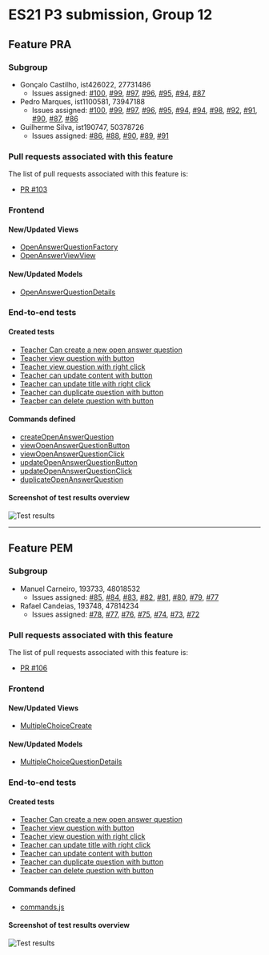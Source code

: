 # ES21 P3 submission, Group 12

## Feature PRA

### Subgroup

 - Gonçalo Castilho, ist426022, 27731486
   + Issues assigned: [#100](https://github.com/tecnico-softeng/es21-g12/issues/100), [#99](https://github.com/tecnico-softeng/es21-g12/issues/99), [#97](https://github.com/tecnico-softeng/es21-g12/issues/97), [#96](https://github.com/tecnico-softeng/es21-g12/issues/96), [#95](https://github.com/tecnico-softeng/es21-g12/issues/95), [#94](https://github.com/tecnico-softeng/es21-g12/issues/94), [#87](https://github.com/tecnico-softeng/es21-g12/issues/87)
 - Pedro Marques, ist1100581, 73947188
   + Issues assigned: [#100](https://github.com/tecnico-softeng/es21-g12/issues/100), [#99](https://github.com/tecnico-softeng/es21-g12/issues/99), [#97](https://github.com/tecnico-softeng/es21-g12/issues/97), [#96](https://github.com/tecnico-softeng/es21-g12/issues/96), [#95](https://github.com/tecnico-softeng/es21-g12/issues/95), [#94](https://github.com/tecnico-softeng/es21-g12/issues/94), [#94](https://github.com/tecnico-softeng/es21-g12/issues/94), [#98](https://github.com/tecnico-softeng/es21-g12/issues/98), [#92](https://github.com/tecnico-softeng/es21-g12/issues/92), [#91](https://github.com/tecnico-softeng/es21-g12/issues/91), [#90](https://github.com/tecnico-softeng/es21-g12/issues/90), [#87](https://github.com/tecnico-softeng/es21-g12/issues/87), [#86](https://github.com/tecnico-softeng/es21-g12/issues/86)
 - Guilherme Silva, ist190747, 50378726
   + Issues assigned: [#86](https://github.com/tecnico-softeng/es21-g12/issues/86), [#88](https://github.com/tecnico-softeng/es21-g12/issues/88), [#90](https://github.com/tecnico-softeng/es21-g12/issues/90), [#89](https://github.com/tecnico-softeng/es21-g12/issues/89), [#91](https://github.com/tecnico-softeng/es21-g12/issues/91)
 
### Pull requests associated with this feature

The list of pull requests associated with this feature is:

 - [PR #103](https://github.com/tecnico-softeng/es21-g12/pull/103)

### Frontend

#### New/Updated Views

 - [OpenAnswerQuestionFactory](https://github.com/tecnico-softeng/es21-g12/blob/pra/frontend/src/services/QuestionHelpers.ts#L136)
 - [OpenAnswerViewView](https://github.com/tecnico-softeng/es21-g12/blob/pra/frontend/src/components/open-answer/OpenAnswerView.vue#L18)


#### New/Updated Models

 - [OpenAnswerQuestionDetails](https://github.com/tecnico-softeng/es21-g12/blob/pra/frontend/src/models/management/questions/OpenAnswerQuestionDetails.ts#L4)
 


### End-to-end tests

#### Created tests

 - [Teacher Can create a new open answer question](https://github.com/tecnico-softeng/es21-g12/blob/pra/frontend/tests/e2e/specs/teacher/manageOpenAnswerQuestions.js#L11)
 - [Teacher view question with button](https://github.com/tecnico-softeng/es21-g12/blob/pra/frontend/tests/e2e/specs/teacher/manageOpenAnswerQuestions.js#L16)
 - [Teacher view question with right click](https://github.com/tecnico-softeng/es21-g12/blob/pra/frontend/tests/e2e/specs/teacher/manageOpenAnswerQuestions.js#L21)
 - [Teacher can update content with button](https://github.com/tecnico-softeng/es21-g12/blob/pra/frontend/tests/e2e/specs/teacher/manageOpenAnswerQuestions.js#L26)
 - [Teacher can update title with right click](https://github.com/tecnico-softeng/es21-g12/blob/pra/frontend/tests/e2e/specs/teacher/manageOpenAnswerQuestions.js#L31)
 - [Teacher can duplicate question with button](https://github.com/tecnico-softeng/es21-g12/blob/pra/frontend/tests/e2e/specs/teacher/manageOpenAnswerQuestions.js#L36)
 - [Teacber can delete question with button](https://github.com/tecnico-softeng/es21-g12/blob/pra/frontend/tests/e2e/specs/teacher/manageOpenAnswerQuestions.js#L41)


#### Commands defined

  - [createOpenAnswerQuestion](https://github.com/tecnico-softeng/es21-g12/blob/pra/frontend/tests/e2e/support/commands.js#L576)
  - [viewOpenAnswerQuestionButton](https://github.com/tecnico-softeng/es21-g12/blob/pra/frontend/tests/e2e/support/commands.js#L593)
  - [viewOpenAnswerQuestionClick](https://github.com/tecnico-softeng/es21-g12/blob/pra/frontend/tests/e2e/support/commands.js#L608)
  - [updateOpenAnswerQuestionButton](https://github.com/tecnico-softeng/es21-g12/blob/pra/frontend/tests/e2e/support/commands.js#L616)
  - [updateOpenAnswerQuestionClick](https://github.com/tecnico-softeng/es21-g12/blob/pra/frontend/tests/e2e/support/commands.js#L636)
  - [duplicateOpenAnswerQuestion](https://github.com/tecnico-softeng/es21-g12/blob/pra/frontend/tests/e2e/support/commands.js#L649)

#### Screenshot of test results overview

![Test results](https://github.com/tecnico-softeng/es21-g12/blob/master/PRA_P3_Results_Overview.png)


---

## Feature PEM

### Subgroup

- Manuel Carneiro, 193733, 48018532
   + Issues assigned: [#85](https://github.com/tecnico-softeng/es21-g12/issues/85), [#84](https://github.com/tecnico-softeng/es21-g12/issues/84), [#83](https://github.com/tecnico-softeng/es21-g12/issues/83), [#82](https://github.com/tecnico-softeng/es21-g12/issues/82), [#81](https://github.com/tecnico-softeng/es21-g12/issues/81), [#80](https://github.com/tecnico-softeng/es21-g12/issues/80), [#79](https://github.com/tecnico-softeng/es21-g12/issues/79), [#77](https://github.com/tecnico-softeng/es21-g12/issues/77)
- Rafael Candeias, 193748, 47814234
   + Issues assigned: [#78](https://github.com/tecnico-softeng/es21-g12/issues/78), [#77](https://github.com/tecnico-softeng/es21-g12/issues/77), [#76](https://github.com/tecnico-softeng/es21-g12/issues/76), [#75](https://github.com/tecnico-softeng/es21-g12/issues/75), [#74](https://github.com/tecnico-softeng/es21-g12/issues/74), [#73](https://github.com/tecnico-softeng/es21-g12/issues/73), [#72](https://github.com/tecnico-softeng/es21-g12/issues/72)

### Pull requests associated with this feature

The list of pull requests associated with this feature is:

 - [PR #106](https://github.com/tecnico-softeng/es21-g12/pull/106)


### Frontend

#### New/Updated Views

- [MultipleChoiceCreate](https://github.com/tecnico-softeng/es21-g12/blob/pem/frontend/src/components/multiple-choice/MultipleChoiceCreate.vue#L76)


#### New/Updated Models

- [MultipleChoiceQuestionDetails](https://github.com/tecnico-softeng/es21-g12/blob/pem/frontend/src/models/management/questions/MultipleChoiceQuestionDetails.ts#L5)


### End-to-end tests

#### Created tests

 - [Teacher Can create a new open answer question](https://github.com/tecnico-softeng/es21-g12/blob/pra/frontend/tests/e2e/specs/teacher/manageOpenAnswerQuestions.js#L12)
 - [Teacher view question with button](https://github.com/tecnico-softeng/es21-g12/blob/pra/frontend/tests/e2e/specs/teacher/manageOpenAnswerQuestions.js#L12)
 - [Teacher view question with right click](https://github.com/tecnico-softeng/es21-g12/blob/pra/frontend/tests/e2e/specs/teacher/manageOpenAnswerQuestions.js#L12)
 - [Teacher can update title with right click](https://github.com/tecnico-softeng/es21-g12/blob/pra/frontend/tests/e2e/specs/teacher/manageOpenAnswerQuestions.js#L12)
 - [Teacher can update content with button](https://github.com/tecnico-softeng/es21-g12/blob/pra/frontend/tests/e2e/specs/teacher/manageOpenAnswerQuestions.js#L12)
 - [Teacher can duplicate question with button](https://github.com/tecnico-softeng/es21-g12/blob/pra/frontend/tests/e2e/specs/teacher/manageOpenAnswerQuestions.js#L12)
 - [Teacber can delete question with button](https://github.com/tecnico-softeng/es21-g12/blob/pra/frontend/tests/e2e/specs/teacher/manageOpenAnswerQuestions.js#L12)


#### Commands defined

- [commands.js](https://github.com/socialsoftware/quizzes-tutor/blob/master/frontend/tests/e2e/support/commands.js)

#### Screenshot of test results overview

![Test results](https://github.com/tecnico-softeng/es21-g12/blob/master/PEM.png)

